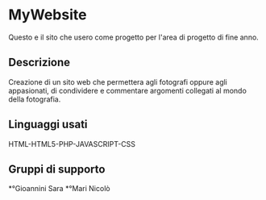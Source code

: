 # MyWebsite

Questo e il sito che usero come progetto per l'area di progetto di fine anno.

## Descrizione 

Creazione di un sito web che permettera agli fotografi oppure agli appasionati, di condividere e commentare argomenti collegati al mondo della fotografia.

## Linguaggi usati
HTML-HTML5-PHP-JAVASCRIPT-CSS

## Gruppi di supporto
*°Gioannini Sara
*°Mari Nicolò
